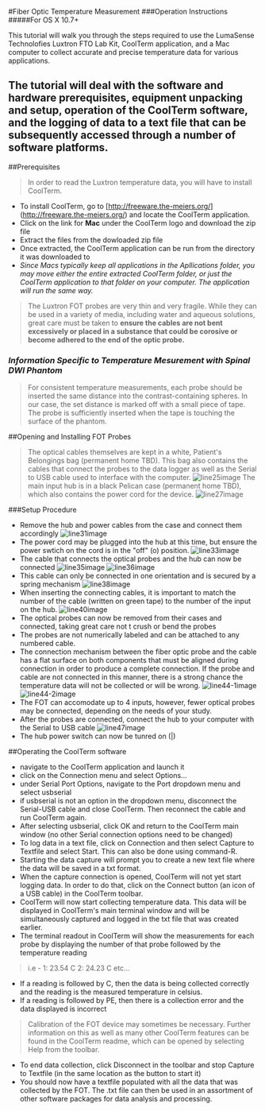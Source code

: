 #Fiber Optic Temperature Measurement
###Operation Instructions
#####For OS X 10.7+

This tutorial will walk you through the steps required to use the LumaSense Technolofies Luxtron FTO Lab Kit, CoolTerm application, and a Mac computer to collect accurate and precise temperature data for various applications.

The tutorial will deal with the software and hardware prerequisites, equipment unpacking and setup, operation of the CoolTerm software, and the logging of data to a text file that can be subsequently accessed through a number of software platforms.
---
##Prerequisites
>In order to read the Luxtron temperature data, you will have to install CoolTerm.
* To install CoolTerm, go to [http://freeware.the-meiers.org/] (http://freeware.the-meiers.org/) and locate the CoolTerm application.
* Click on the link for **Mac** under the CoolTerm logo and download the zip file
* Extract the files from the dowloaded zip file
* Once extracted, the CoolTerm application can be run from the directory it was downloaded to
* *Since Macs typically keep all applications in the Apllications folder, you may move either the entire extracted CoolTerm folder, or just the CoolTerm application to that folder on your computer. The application will run the same way.*

>The Luxtron FOT probes are very thin and very fragile. While they can be used in a variety of media, including water and aqueous solutions, great care must be taken to **ensure the cables are not bent excessively or placed in a substance that could be corosive or become adhered to the end of the optic probe.**

### *Information Specific to Temperature Mesurement with Spinal DWI Phantom*
>For consistent temperature measurements, each probe should be inserted the same distance into the contrast-containing spheres.
>In our case, the set distance is marked off with a small piece of tape. The probe is sufficiently inserted when the tape is touching the surface of the phantom.

##Opening and Installing FOT Probes
>The optical cables themselves are kept in a white, Patient's Belongings bag (permanent home TBD). This bag also contains the cables that connect the probes to the data logger as well as the Serial to USB cable used to interface with the computer.
![line25image](https://raw.githubusercontent.com/jborrel00/FOT/master/hardware_pictures/Line25.jpg "Bag containing optical probes and connecting cables")
>The main input hub is in a black Pelican case (permanent home TBD), which also contains the power cord for the device.
![line27image](https://raw.githubusercontent.com/jborrel00/FOT/master/hardware_pictures/Line27.jpg "Pelican case containing FOT hub and power cable")

###Setup Procedure
* Remove the hub and power cables from the case and connect them accordingly
![line31image](https://raw.githubusercontent.com/jborrel00/FOT/master/hardware_pictures/Line31.jpg "hub and power cables in case")
* The power cord may be plugged into the hub at this time, but ensure the power swtich on the cord is in the "off" (o) position.
![line33image](https://raw.githubusercontent.com/jborrel00/FOT/master/hardware_pictures/Line33.jpg "hub power with switch in off position")
* The cable that connects the optical probes and the hub can now be connected
![line35image](https://raw.githubusercontent.com/jborrel00/FOT/master/hardware_pictures/Line35.jpg "fiber optic connecting cable")
![line36image](https://raw.githubusercontent.com/jborrel00/FOT/master/hardware_pictures/Line36.jpg "cable connected to hub")
* This cable can only be connected in one orientation and is secured by a spring mechanism
![line38image](https://raw.githubusercontent.com/jborrel00/FOT/master/hardware_pictures/Line38.jpg "diagram of spring attachment mechanism")
* When inserting the connecting cables, it is important to match the number of the cable (written on green tape) to the number of the input on the hub.
![line40image](https://raw.githubusercontent.com/jborrel00/FOT/master/hardware_pictures/Line40.jpg)
* The optical probes can now be removed from their cases and connected, taking great care not t crush or bend the probes
* The probes are not numerically labeled and can be attached to any numbered cable.
* The connection mechanism between the fiber optic probe and the cable has a flat surface on both components that must be aligned during connection in order to produce a complete connection. If the probe and cable are not connected in this manner, there is a strong chance the temperature data will not be collected or will be wrong.
![line44-1image](https://raw.githubusercontent.com/jborrel00/FOT/master/hardware_pictures/Line44-1.jpg "the flat portion of the connecting cable")
![line44-2image](https://raw.githubusercontent.com/jborrel00/FOT/master/hardware_pictures/Line44-2.jpg "flat portion of fiber optic probe that must match up with the flat portion of connecting cable, shown in the previous photo")
* The FOT can accomodate up to 4 inputs, however, fewer optical probes may be connected, depending on the needs of your study.
* After the probes are connected, connect the hub to your computer with the Serial to USB cable
![line47image](https://raw.githubusercontent.com/jborrel00/FOT/master/hardware_pictures/Line47.jpg)
* The hub power switch can now be tunred on (|)

##Operating the CoolTerm software
* navigate to the CoolTerm application and launch it
* click on the Connection menu and select Options...
*<picture>*
* under Serial Port Options, navigate to the Port dropdown menu and select usbserial
*<picture>*
* if usbserial is not an option in the dropdown menu, disconnect the Serial-USB cable and close CoolTerm. Then reconnect the cable and run CoolTerm again.
* After selecting usbserial, click OK and return to the CoolTerm main window (no other Serial connection options need to be changed)
* To log data in a text file, click on Connection and then select Capture to Textfile and select Start. This can also be done using command-R.
*<picture>*
* Starting the data capture will prompt you to create a new text file where the data will be saved in a txt format.
*<picture>*
* When the capture connection is opened, CoolTerm will not yet start logging data. In order to do that, click on the Connect button (an icon of a USB cable) in the CoolTerm toolbar.
*<picture>*
* CoolTerm will now start collecting temperature data. This data will be displayed in CoolTerm's main terminal window and will be simultaneously captured and logged in the txt file that was created earlier.
* The terminal readout in CoolTerm will show the measurements for each probe by displaying the number of that probe followed by the temperature reading

>i.e - 1: 23.54 C	2: 24.23 C	etc...

* If a reading is followed by C, then the data is being collected correctly and the reading is the measured temperature in celsius.
* If a reading is followed by PE, then there is a collection error and the data displayed is incorrect

>Calibration of the FOT device may sometimes be necessary. Further information on this as well as many other CoolTerm features can be found in the CoolTerm readme, which can be opened by selecting Help from the toolbar.

* To end data collection, click Disconnect in the toolbar and stop Capture to Textfile (in the same location as the button to start it)
* You should now have a textfile populated with all the data that was collected by the FOT. The .txt file can then be used in an assortment of other software packages for data analysis and processing.

